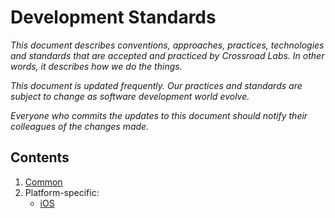 # Development Standards

*This document describes conventions, approaches, practices, technologies and standards that are accepted and practiced by Crossroad Labs. In other words, it describes how we do the things.*

*This document is updated frequently. Our practices and standards are subject to change as software development world evolve.*

*Everyone who commits the updates to this document should notify their colleagues of the changes made.*


## Contents

1. [Common](/common/common.md)
1. Platform-specific: 
    * [iOS](/platform/ios/ios.md)
